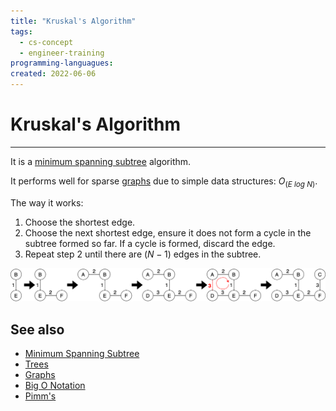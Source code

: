 ```yaml
---
title: "Kruskal's Algorithm"
tags:
  - cs-concept
  - engineer-training
programming-languagues:
created: 2022-06-06
---
```

# Kruskal's Algorithm
---
It is a [minimum spanning subtree](notes/minimum-spanning-subtree.md) algorithm.

It performs well for sparse [graphs](notes/graphs.md) due to simple data structures: $O_(E\ log\ N)$.

The way it works:
1. Choose the shortest edge.
2. Choose the next shortest edge, ensure it does not form a cycle in the subtree formed so far. If a cycle is formed, discard the edge.
3. Repeat step 2 until there are $(N-1)$ edges in the subtree.

![](images/kruskals.png)

## See also
- [Minimum Spanning Subtree](notes/minimum-spanning-subtree.md)
- [Trees](notes/trees.md)
- [Graphs](notes/graphs.md)
- [Big O Notation](notes/big-o-notation.md)
- [Pimm's](notes/pimms-algorithm.md)
